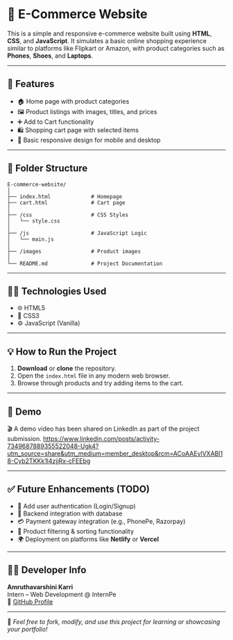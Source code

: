 # 🛒 E-Commerce Website

This is a simple and responsive e-commerce website built using **HTML**, **CSS**, and **JavaScript**. It simulates a basic online shopping experience similar to platforms like Flipkart or Amazon, with product categories such as **Phones**, **Shoes**, and **Laptops**.

---

## 🚀 Features

- 🏠 Home page with product categories
- 🖼️ Product listings with images, titles, and prices
- ➕ Add to Cart functionality
- 🛍️ Shopping cart page with selected items
- 📱 Basic responsive design for mobile and desktop

---

## 📁 Folder Structure

```
E-commerce-website/
│
├── index.html             # Homepage
├── cart.html              # Cart page
│
├── /css                   # CSS Styles
│   └── style.css
│
├── /js                    # JavaScript Logic
│   └── main.js
│
├── /images                # Product images
│
└── README.md              # Project Documentation
```

---

## 🧑‍💻 Technologies Used

- 🌐 HTML5
- 🎨 CSS3
- ⚙️ JavaScript (Vanilla)

---

## 💡 How to Run the Project

1. **Download** or **clone** the repository.
2. Open the `index.html` file in any modern web browser.
3. Browse through products and try adding items to the cart.

---

## 🎥 Demo

🎬 A demo video has been shared on LinkedIn as part of the project submission.
https://www.linkedin.com/posts/activity-7349687889355522048-Ugk4?utm_source=share&utm_medium=member_desktop&rcm=ACoAAEvlVXABl18-Cyb2TKKk1l4zjjRx-cFEEbg

---

## ✅ Future Enhancements (TODO)

- 🔐 Add user authentication (Login/Signup)
- 🧾 Backend integration with database
- 💳 Payment gateway integration (e.g., PhonePe, Razorpay)
- 🧰 Product filtering & sorting functionality
- 🌍 Deployment on platforms like **Netlify** or **Vercel**

---

## 👩‍💻 Developer Info

**Amruthavarshini Karri**  
Intern – Web Development @ InternPe  
🔗 [GitHub Profile](https://github.com/amruthavarshini23)

---

📢 _Feel free to fork, modify, and use this project for learning or showcasing your portfolio!_
